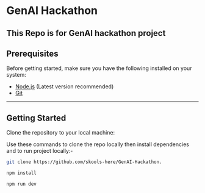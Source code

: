 #  GenAI Hackathon

This Repo is for GenAI hackathon project
---

##  Prerequisites

Before getting started, make sure you have the following installed on your system:

- [Node.js](https://nodejs.org/) (Latest  version recommended)
- [Git](https://git-scm.com/)

---

##  Getting Started

Clone the repository to your local machine:

Use these commands to clone the repo locally then install dependencies and to run project locally:-
```bash
git clone https://github.com/skools-here/GenAI-Hackathon.

npm install

npm run dev